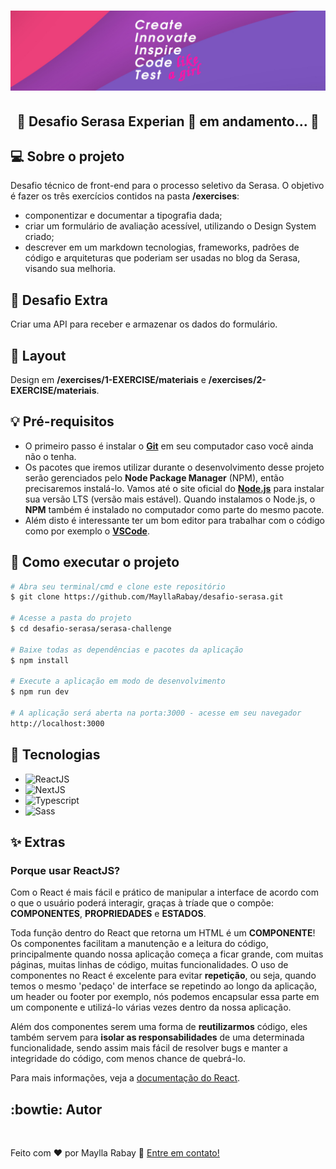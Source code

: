 <h1 align="center">
  <img alt="Create, innovate, inspire, code and test like a girl!" title="Banner" src="./serasa-challenge/public/banner.png" />
</h1>

<h2 align="center"> 
	🚧 Desafio Serasa Experian 🚀 em andamento... 🚧
</h2>

## 💻 Sobre o projeto

Desafio técnico de front-end para o processo seletivo da Serasa. O objetivo é fazer os três exercícios contidos na pasta **/exercises**:

- componentizar e documentar a tipografia dada;
- criar um formulário de avaliação acessível, utilizando o Design System criado;
- descrever em um markdown tecnologias, frameworks, padrões de código e arquiteturas que poderiam ser usadas no blog da Serasa, visando sua melhoria.

## 🚀 Desafio Extra

Criar uma API para receber e armazenar os dados do formulário.

## 🎨 Layout

Design em **/exercises/1-EXERCISE/materiais** e **/exercises/2-EXERCISE/materiais**.

## 💡 Pré-requisitos

- O primeiro passo é instalar o [**Git**](https://git-scm.com) em seu computador caso você ainda não o tenha.
- Os pacotes que iremos utilizar durante o desenvolvimento desse projeto serão gerenciados pelo **Node Package Manager** (NPM), então precisaremos instalá-lo. Vamos até o site oficial do [**Node.js**](https://nodejs.org/en/) para instalar sua versão LTS (versão mais estável). Quando instalamos o Node.js, o **NPM** também é instalado no computador como parte do mesmo pacote.
- Além disto é interessante ter um bom editor para trabalhar com o código como por exemplo o [**VSCode**](https://code.visualstudio.com/download).

## 🚀 Como executar o projeto

```bash
# Abra seu terminal/cmd e clone este repositório
$ git clone https://github.com/MayllaRabay/desafio-serasa.git

# Acesse a pasta do projeto
$ cd desafio-serasa/serasa-challenge

# Baixe todas as dependências e pacotes da aplicação
$ npm install

# Execute a aplicação em modo de desenvolvimento
$ npm run dev

# A aplicação será aberta na porta:3000 - acesse em seu navegador
http://localhost:3000
```

## 🔧 Tecnologias

- ![ReactJS](https://img.shields.io/badge/-ReactJS-4682b4)
- ![NextJS](https://img.shields.io/badge/-NextJS-000000)
- ![Typescript](https://img.shields.io/badge/-Typescript-155991)
- ![Sass](https://img.shields.io/badge/-Sass-ff6f9c)

## ✨ Extras

### Porque usar ReactJS?

Com o React é mais fácil e prático de manipular a interface de acordo com o que o usuário poderá interagir, graças à tríade que o compõe: **COMPONENTES**, **PROPRIEDADES** e **ESTADOS**.

Toda função dentro do React que retorna um HTML é um **COMPONENTE**! Os componentes facilitam a manutenção e a leitura do código, principalmente quando nossa aplicação começa a ficar grande, com muitas páginas, muitas linhas de código, muitas funcionalidades. O uso de componentes no React é excelente para evitar **repetição**, ou seja, quando temos o mesmo 'pedaço' de interface se repetindo ao longo da aplicação, um header ou footer por exemplo, nós podemos encapsular essa parte em um componente e utilizá-lo várias vezes dentro da nossa aplicação.

Além dos componentes serem uma forma de **reutilizarmos** código, eles também servem para **isolar as responsabilidades** de uma determinada funcionalidade, sendo assim mais fácil de resolver bugs e manter a integridade do código, com menos chance de quebrá-lo.

Para mais informações, veja a [documentação do React](https://create-react-app.dev/docs/getting-started/).

## :bowtie: Autor

<a href="https://github.com/mayllarabay/">
 <img src="https://avatars.githubusercontent.com/u/68441361?v=4" width="100px" alt="" />
</a>

Feito com ❤️ por Maylla Rabay 👋 [Entre em contato!](https://www.linkedin.com/in/mayllarabay/)

